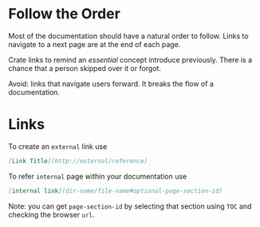 # Follow the Order

Most of the documentation should have a natural order to follow. 
Links to navigate to a next page are at the end of each page.

Crate links to remind an *essential* concept introduce previously. There is a chance that a person skipped over it or forgot. 

Avoid: links that navigate users forward. It breaks the flow of a documentation. 

# Links

To create an `external` link use 

```markdown
[Link Title](http://external/reference)
```
    
To refer `internal` page within your documentation use 

```markdown
[internal link](dir-name/file-name#optional-page-section-id)
```

Note: you can get `page-section-id` by selecting that section using `TOC` and checking the browser `url`. 
